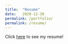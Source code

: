 ```yaml
---
title:  "Resume"
date:   2020-12-30
permalink: /portfolio/
permalink: /resume/
---
```


Click [here](https://maxbolger.github.io/MaxBolgerResume.pdf) to see my resume!
